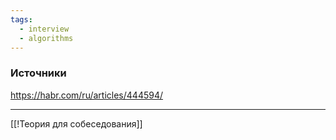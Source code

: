 ```yaml
---
tags:
  - interview
  - algorithms
---
```

### Источники

https://habr.com/ru/articles/444594/

---

[[!Теория для собеседования]]